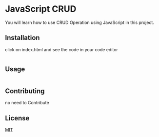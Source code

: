 # JavaScript CRUD

You will learn how to use CRUD Operation using JavaScript in this project.

## Installation

click on index.html and see the code in your code editor

```bash

```

## Usage

```javascript

```

## Contributing

no need to Contribute

## License

[MIT](https://choosealicense.com/licenses/mit/)
